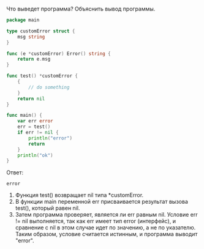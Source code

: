 Что выведет программа? Объяснить вывод программы.

```go
package main

type customError struct {
	msg string
}

func (e *customError) Error() string {
	return e.msg
}

func test() *customError {
	{
		// do something
	}
	return nil
}

func main() {
	var err error
	err = test()
	if err != nil {
		println("error")
		return
	}
	println("ok")
}
```

Ответ:
```
error
```

1. Функция test() возвращает nil типа *customError.
2. В функции main переменной err присваивается результат вызова test(), который равен nil.
3. Затем программа проверяет, является ли err равным nil. Условие err != nil выполняется, так как err имеет тип error (интерфейс), и сравнение с nil в этом случае идет по значению, а не по указателю. Таким образом, условие считается истинным, и программа выводит "error".